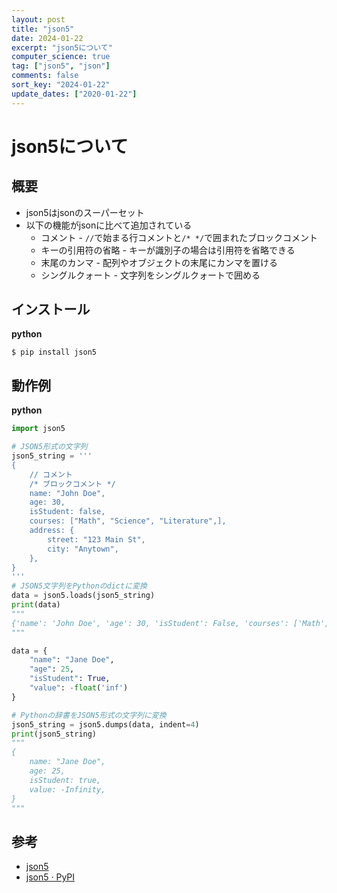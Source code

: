 ```yaml
---
layout: post
title: "json5"
date: 2024-01-22
excerpt: "json5について"
computer_science: true
tag: ["json5", "json"]
comments: false
sort_key: "2024-01-22"
update_dates: ["2020-01-22"]
---
```


# json5について

## 概要
 - json5はjsonのスーパーセット
 - 以下の機能がjsonに比べて追加されている
   - コメント - `//`で始まる行コメントと`/* */`で囲まれたブロックコメント
   - キーの引用符の省略 - キーが識別子の場合は引用符を省略できる
   - 末尾のカンマ - 配列やオブジェクトの末尾にカンマを置ける
   - シングルクォート - 文字列をシングルクォートで囲める

## インストール

**python**
```console
$ pip install json5
```

## 動作例

**python**
```python
import json5

# JSON5形式の文字列
json5_string = '''
{
    // コメント
    /* ブロックコメント */
    name: "John Doe",
    age: 30,
    isStudent: false,
    courses: ["Math", "Science", "Literature",],
    address: {
        street: "123 Main St",
        city: "Anytown",
    },
}
'''
# JSON5文字列をPythonのdictに変換
data = json5.loads(json5_string)
print(data)
"""
{'name': 'John Doe', 'age': 30, 'isStudent': False, 'courses': ['Math', 'Science', 'Literature'], 'address': {'street': '123 Main St', 'city': 'Anytown'}}
"""

data = {
    "name": "Jane Doe",
    "age": 25,
    "isStudent": True,
    "value": -float('inf')
}

# Pythonの辞書をJSON5形式の文字列に変換
json5_string = json5.dumps(data, indent=4)
print(json5_string)
"""
{
    name: "Jane Doe",
    age: 25,
    isStudent: true,
    value: -Infinity,
}
"""
```

## 参考
 - [json5](https://json5.org/)
 - [json5 · PyPI](https://pypi.org/project/json5/)
